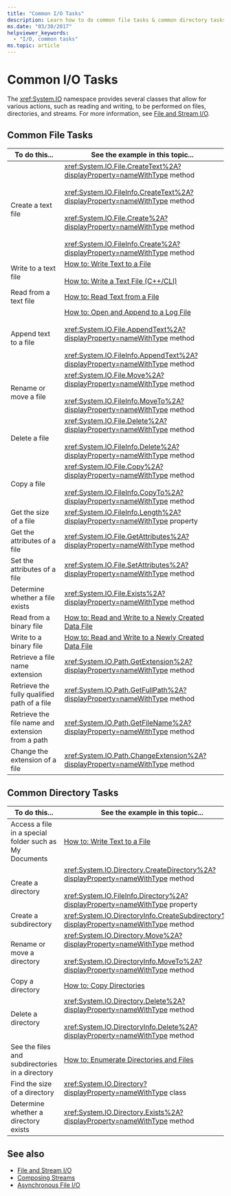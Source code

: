 ```yaml
---
title: "Common I/O Tasks"
description: Learn how to do common file tasks & common directory tasks using classes & methods in the System.IO namespace in .NET.
ms.date: "03/30/2017"
helpviewer_keywords:
  - "I/O, common tasks"
ms.topic: article
---
```

# Common I/O Tasks

The <xref:System.IO> namespace provides several classes that allow for various actions, such as reading and writing, to be performed on files, directories, and streams. For more information, see [File and Stream I/O](index.md).

## Common File Tasks

|To do this...|See the example in this topic...|
|-------------------|--------------------------------------|
|Create a text file|<xref:System.IO.File.CreateText%2A?displayProperty=nameWithType> method<br /><br /> <xref:System.IO.FileInfo.CreateText%2A?displayProperty=nameWithType> method<br /><br /> <xref:System.IO.File.Create%2A?displayProperty=nameWithType> method<br /><br /> <xref:System.IO.FileInfo.Create%2A?displayProperty=nameWithType> method|
|Write to a text file|[How to: Write Text to a File](how-to-write-text-to-a-file.md)<br /><br /> [How to: Write a Text File (C++/CLI)](/cpp/dotnet/how-to-write-a-text-file-cpp-cli)|
|Read from a text file|[How to: Read Text from a File](how-to-read-text-from-a-file.md)|
|Append text to a file|[How to: Open and Append to a Log File](how-to-open-and-append-to-a-log-file.md)<br /><br /> <xref:System.IO.File.AppendText%2A?displayProperty=nameWithType> method<br /><br /> <xref:System.IO.FileInfo.AppendText%2A?displayProperty=nameWithType> method|
|Rename or move a file|<xref:System.IO.File.Move%2A?displayProperty=nameWithType> method<br /><br /> <xref:System.IO.FileInfo.MoveTo%2A?displayProperty=nameWithType> method|
|Delete a file|<xref:System.IO.File.Delete%2A?displayProperty=nameWithType> method<br /><br /> <xref:System.IO.FileInfo.Delete%2A?displayProperty=nameWithType> method|
|Copy a file|<xref:System.IO.File.Copy%2A?displayProperty=nameWithType> method<br /><br /> <xref:System.IO.FileInfo.CopyTo%2A?displayProperty=nameWithType> method|
|Get the size of a file|<xref:System.IO.FileInfo.Length%2A?displayProperty=nameWithType> property|
|Get the attributes of a file|<xref:System.IO.File.GetAttributes%2A?displayProperty=nameWithType> method|
|Set the attributes of a file|<xref:System.IO.File.SetAttributes%2A?displayProperty=nameWithType> method|
|Determine whether a file exists|<xref:System.IO.File.Exists%2A?displayProperty=nameWithType> method|
|Read from a binary file|[How to: Read and Write to a Newly Created Data File](how-to-read-and-write-to-a-newly-created-data-file.md)|
|Write to a binary file|[How to: Read and Write to a Newly Created Data File](how-to-read-and-write-to-a-newly-created-data-file.md)|
|Retrieve a file name extension|<xref:System.IO.Path.GetExtension%2A?displayProperty=nameWithType> method|
|Retrieve the fully qualified path of a file|<xref:System.IO.Path.GetFullPath%2A?displayProperty=nameWithType> method|
|Retrieve the file name and extension from a path|<xref:System.IO.Path.GetFileName%2A?displayProperty=nameWithType> method|
|Change the extension of a file|<xref:System.IO.Path.ChangeExtension%2A?displayProperty=nameWithType> method|

## Common Directory Tasks

|To do this...|See the example in this topic...|
|-------------------|--------------------------------------|
|Access a file in a special folder such as My Documents|[How to: Write Text to a File](how-to-write-text-to-a-file.md)|
|Create a directory|<xref:System.IO.Directory.CreateDirectory%2A?displayProperty=nameWithType> method<br /><br /> <xref:System.IO.FileInfo.Directory%2A?displayProperty=nameWithType> property|
|Create a subdirectory|<xref:System.IO.DirectoryInfo.CreateSubdirectory%2A?displayProperty=nameWithType> method|
|Rename or move a directory|<xref:System.IO.Directory.Move%2A?displayProperty=nameWithType> method<br /><br /> <xref:System.IO.DirectoryInfo.MoveTo%2A?displayProperty=nameWithType> method|
|Copy a directory|[How to: Copy Directories](how-to-copy-directories.md)|
|Delete a directory|<xref:System.IO.Directory.Delete%2A?displayProperty=nameWithType> method<br /><br /> <xref:System.IO.DirectoryInfo.Delete%2A?displayProperty=nameWithType> method|
|See the files and subdirectories in a directory|[How to: Enumerate Directories and Files](how-to-enumerate-directories-and-files.md)|
|Find the size of a directory|<xref:System.IO.Directory?displayProperty=nameWithType> class|
|Determine whether a directory exists|<xref:System.IO.Directory.Exists%2A?displayProperty=nameWithType> method|

## See also

- [File and Stream I/O](index.md)
- [Composing Streams](composing-streams.md)
- [Asynchronous File I/O](asynchronous-file-i-o.md)
